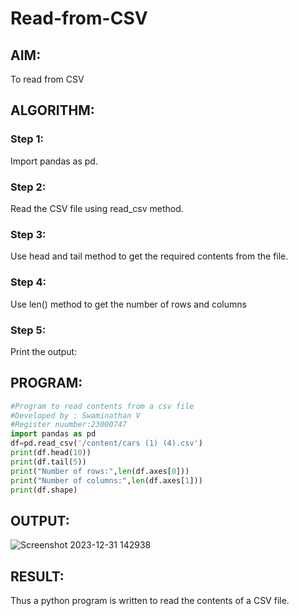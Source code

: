 # Read-from-CSV

## AIM:
To read from CSV
## ALGORITHM:
### Step 1:
Import pandas as pd.
### Step 2:
Read the CSV file using read_csv method.
### Step 3:
Use head and tail method to get the required contents from the file.
### Step 4:
Use len() method to get the number of rows and columns
### Step 5:
Print the output:
## PROGRAM:
```python
#Program to read contents from a csv file
#Developed by : Swaminathan V
#Register nuumber:23000747
import pandas as pd
df=pd.read_csv('/content/cars (1) (4).csv')
print(df.head(10))
print(df.tail(5))
print("Number of rows:",len(df.axes[0]))
print("Number of columns:",len(df.axes[1]))
print(df.shape)
```
## OUTPUT:
![Screenshot 2023-12-31 142938](https://github.com/SwaminathanV23000747/Read-from-CSV/assets/148931113/29bb3c49-338b-44a4-bd62-1e18c2d1e010)

## RESULT:
Thus a python program is written to read the contents of a CSV file.
